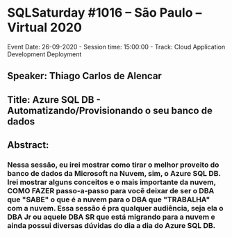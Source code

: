 # SQLSaturday #1016 – São Paulo – Virtual 2020
Event Date: 26-09-2020 - Session time: 15:00:00 - Track: Cloud Application Development  Deployment
## Speaker: Thiago Carlos de Alencar
## Title: Azure SQL DB - Automatizando/Provisionando o seu banco de dados
## Abstract:
### Nessa sessão, eu irei mostrar como tirar o melhor proveito do banco de dados da Microsoft na Nuvem, sim, o Azure SQL DB. Irei mostrar alguns conceitos e o mais importante da nuvem, COMO FAZER passo-a-passo para você deixar de ser o DBA que "SABE" o que é a nuvem para o DBA que "TRABALHA" com a nuvem. Essa sessão é pra qualquer audiência, seja ela o DBA Jr ou aquele DBA SR que está migrando para a nuvem e ainda possui diversas dúvidas do dia a dia do Azure SQL DB.
